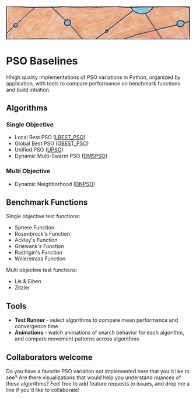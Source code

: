 ![particles](https://github.com/SioKCronin/PSO-baselines/blob/master/common/media/particles.png)

# PSO Baselines

Hhigh quality implementations of PSO variations in Python, organized by application, with tools to compare performance on benchmark functions and build intuition. 

## Algorithms
### Single Objective 

* Local Best PSO ([LBEST_PSO](https://github.com/SioKCronin/PSO-baselines/tree/master/pso))
* Global Best PSO ([GBEST_PSO](https://github.com/SioKCronin/PSO-baselines/tree/master/pso))
* Unified PSO ([UPSO](https://github.com/SioKCronin/PSO-baselines/tree/master/upso))
* Dynamic Multi-Swarm PSO ([DMSPSO](https://github.com/SioKCronin/PSO-baselines/tree/master/dmspso))

### Multi Objective

* Dynamic Neighborhood ([DNPSO](https://github.com/SioKCronin/PSO-baselines/tree/master/dnpso))

## Benchmark Functions

Single objective test functions:
* Sphere Function
* Rosenbrock's Function
* Ackley's Function
* Griewank's Function
* Rastrigin's Function
* Weierstrass Function

Multi objective test functions:
* Lis & Eiben
* Zitzler

## Tools

* **Test Runner** - select algorithms to compare mean performance and convergence time
* **Animations** - watch animations of search behavior for each algorithm, and compare movement patterns across algorithms

## Collaborators welcome

Do you have a favorite PSO variation not implemented here that you'd like to see? Are there visualizations that would help you understand nuances of these algorithms? Feel free to add feature requests to issues, and drop me a line if you'd like to collaborate!
